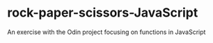 # rock-paper-scissors-JavaScript
An exercise with the Odin project focusing on functions in JavaScript
